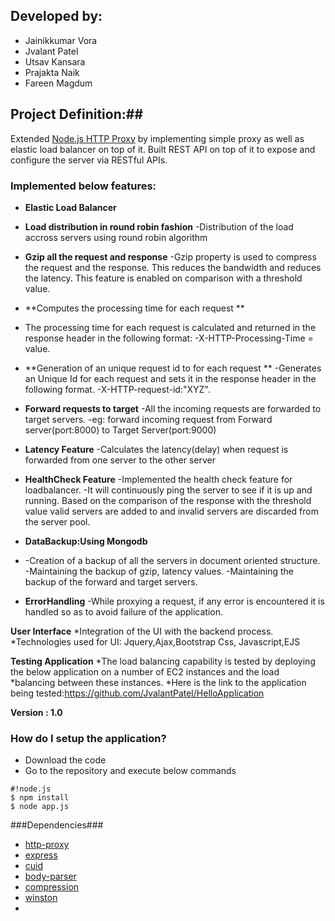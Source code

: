 
## Developed by: ##
* Jainikkumar Vora
* Jvalant Patel
* Utsav Kansara
* Prajakta Naik
* Fareen Magdum

## Project Definition:##
Extended [Node.js HTTP Proxy](https://github.com/nodejitsu/node-http-proxy) by implementing simple proxy as well as elastic load balancer on top of it. Built REST API on top of it to expose and configure the server via RESTful APIs.

### Implemented below features: ###

* **Elastic Load Balancer**
* **Load distribution in round robin fashion**
-Distribution of the load accross servers using round robin algorithm

* **Gzip all the request and response**
-Gzip property is used to compress the request and the response. This reduces the bandwidth and reduces the latency. This feature is enabled on comparison with a threshold value.

* **Computes the processing time for each request **
- The processing time for each request is calculated and returned in the response header in the following format:
-X-HTTP-Processing-Time = value.

* **Generation of an unique request id to for each request **
 -Generates an Unique Id for each request and sets it in the response header in the following format.
 -X-HTTP-request-id:"XYZ".

* **Forward requests to target**
 -All the incoming requests are forwarded to target servers.
 -eg: forward incoming request from Forward  server(port:8000) to Target Server(port:9000)

* **Latency Feature**
-Calculates the latency(delay) when request is forwarded from one server to the other server

* **HealthCheck Feature**
 -Implemented the health check feature for loadbalancer.
 -It will continuously ping the server to see if it is up and running. Based on the comparison of the response with the threshold value valid servers are added to and invalid servers are discarded from the server pool.

* **DataBackup:Using Mongodb**
* -Creation of a backup of all the servers in document oriented structure.
 -Maintaining the backup of gzip, latency values.
 -Maintaining the backup of the forward and target servers.

* **ErrorHandling**
 -While proxying a request, if any error is encountered it is handled so as to avoid failure of the application.

**User Interface**
*Integration of the UI with the backend process.
*Technologies used for UI: Jquery,Ajax,Bootstrap Css, Javascript,EJS

**Testing Application**
*The load balancing capability is tested by deploying the below application on a number of EC2 instances and the load *balancing between these instances.
*Here is the link to the application being tested:https://github.com/JvalantPatel/HelloApplication

	
**Version : 1.0**

### How do I setup the application? ###

* Download the code
* Go to the repository and execute below commands
```
#!node.js
$ npm install
$ node app.js
```
###Dependencies###
* [http-proxy](https://github.com/nodejitsu/node-http-proxy)
* [express](http://expressjs.com/)
* [cuid](https://github.com/ericelliott/cuid)
* [body-parser](https://github.com/expressjs/body-parser)
* [compression](https://github.com/expressjs/compression)
* [winston](https://github.com/triplem/winston-config)
*
